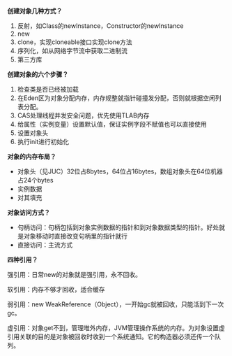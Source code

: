 **创建对象几种方式？**

1. 反射，如Class的newInstance，Constructor的newInstance
2. new
3. clone，实现cloneable接口实现clone方法
4. 序列化，如从网络字节流中获取二进制流
5. 第三方库

**创建对象的六个步骤？**

1. 检查类是否已经被加载
2. 在Eden区为对象分配内存，内存规整就指针碰撞发分配，否则就根据空闲列表分配。
3. CAS处理线程并发安全问题，优先使用TLAB内存
4. 给属性（实例变量）设置默认值，保证实例字段不赋值也可以直接使用
5. 设置对象头
6. 执行init进行初始化

**对象的内存布局？**

- 对象头（见JUC）32位占8bytes，64位占16bytes，数组对象头在64位机器占24个bytes
- 实例数据
- 对其填充

**对象访问方式？**

- 句柄访问：句柄包括到对象实例数据的指针和到对象数据类型的指针。好处就是对象移动时直接改变句柄里的指针就行
- 直接访问：主流方式

**四种引用？**

强引用：日常new的对象就是强引用，永不回收。

软引用：内存不够才回收，适合缓存

弱引用：new WeakReference（Object），一开始gc就被回收，只能活到下一次gc。

虚引用：对象get不到，管理堆外内存，JVM管理操作系统的内存。为对象设置虚引用关联的目的是对象被回收时收到一个系统通知。它的构造器必须还传一个队列。
